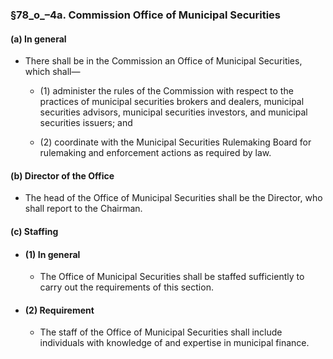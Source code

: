 ### §78_o_–4a. Commission Office of Municipal Securities
#### (a) In general
* There shall be in the Commission an Office of Municipal Securities, which shall—

  * (1) administer the rules of the Commission with respect to the practices of municipal securities brokers and dealers, municipal securities advisors, municipal securities investors, and municipal securities issuers; and

  * (2) coordinate with the Municipal Securities Rulemaking Board for rulemaking and enforcement actions as required by law.

#### (b) Director of the Office
* The head of the Office of Municipal Securities shall be the Director, who shall report to the Chairman.

#### (c) Staffing
* #### (1) In general
  * The Office of Municipal Securities shall be staffed sufficiently to carry out the requirements of this section.

* #### (2) Requirement
  * The staff of the Office of Municipal Securities shall include individuals with knowledge of and expertise in municipal finance.